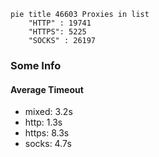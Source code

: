 
```mermaid
pie title 46603 Proxies in list
    "HTTP" : 19741
    "HTTPS": 5225
    "SOCKS" : 26197
```

### Some Info
#### Average Timeout

- mixed: 3.2s
- http: 1.3s
- https: 8.3s
- socks: 4.7s